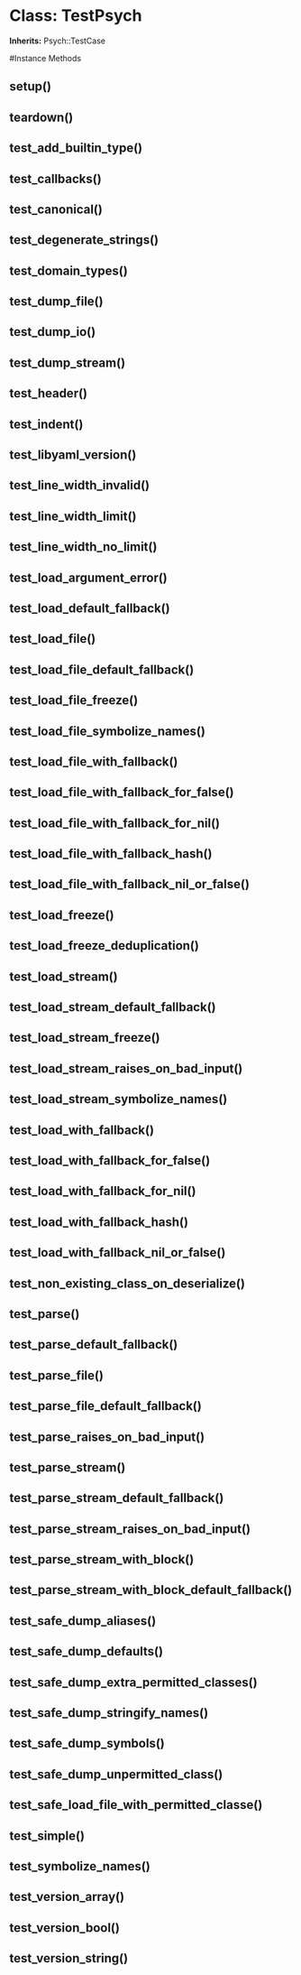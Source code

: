 # Class: TestPsych
**Inherits:** Psych::TestCase
    




#Instance Methods
## setup() [](#method-i-setup)

## teardown() [](#method-i-teardown)

## test_add_builtin_type() [](#method-i-test_add_builtin_type)

## test_callbacks() [](#method-i-test_callbacks)

## test_canonical() [](#method-i-test_canonical)

## test_degenerate_strings() [](#method-i-test_degenerate_strings)

## test_domain_types() [](#method-i-test_domain_types)

## test_dump_file() [](#method-i-test_dump_file)

## test_dump_io() [](#method-i-test_dump_io)

## test_dump_stream() [](#method-i-test_dump_stream)

## test_header() [](#method-i-test_header)

## test_indent() [](#method-i-test_indent)

## test_libyaml_version() [](#method-i-test_libyaml_version)

## test_line_width_invalid() [](#method-i-test_line_width_invalid)

## test_line_width_limit() [](#method-i-test_line_width_limit)

## test_line_width_no_limit() [](#method-i-test_line_width_no_limit)

## test_load_argument_error() [](#method-i-test_load_argument_error)

## test_load_default_fallback() [](#method-i-test_load_default_fallback)

## test_load_file() [](#method-i-test_load_file)

## test_load_file_default_fallback() [](#method-i-test_load_file_default_fallback)

## test_load_file_freeze() [](#method-i-test_load_file_freeze)

## test_load_file_symbolize_names() [](#method-i-test_load_file_symbolize_names)

## test_load_file_with_fallback() [](#method-i-test_load_file_with_fallback)

## test_load_file_with_fallback_for_false() [](#method-i-test_load_file_with_fallback_for_false)

## test_load_file_with_fallback_for_nil() [](#method-i-test_load_file_with_fallback_for_nil)

## test_load_file_with_fallback_hash() [](#method-i-test_load_file_with_fallback_hash)

## test_load_file_with_fallback_nil_or_false() [](#method-i-test_load_file_with_fallback_nil_or_false)

## test_load_freeze() [](#method-i-test_load_freeze)

## test_load_freeze_deduplication() [](#method-i-test_load_freeze_deduplication)

## test_load_stream() [](#method-i-test_load_stream)

## test_load_stream_default_fallback() [](#method-i-test_load_stream_default_fallback)

## test_load_stream_freeze() [](#method-i-test_load_stream_freeze)

## test_load_stream_raises_on_bad_input() [](#method-i-test_load_stream_raises_on_bad_input)

## test_load_stream_symbolize_names() [](#method-i-test_load_stream_symbolize_names)

## test_load_with_fallback() [](#method-i-test_load_with_fallback)

## test_load_with_fallback_for_false() [](#method-i-test_load_with_fallback_for_false)

## test_load_with_fallback_for_nil() [](#method-i-test_load_with_fallback_for_nil)

## test_load_with_fallback_hash() [](#method-i-test_load_with_fallback_hash)

## test_load_with_fallback_nil_or_false() [](#method-i-test_load_with_fallback_nil_or_false)

## test_non_existing_class_on_deserialize() [](#method-i-test_non_existing_class_on_deserialize)

## test_parse() [](#method-i-test_parse)

## test_parse_default_fallback() [](#method-i-test_parse_default_fallback)

## test_parse_file() [](#method-i-test_parse_file)

## test_parse_file_default_fallback() [](#method-i-test_parse_file_default_fallback)

## test_parse_raises_on_bad_input() [](#method-i-test_parse_raises_on_bad_input)

## test_parse_stream() [](#method-i-test_parse_stream)

## test_parse_stream_default_fallback() [](#method-i-test_parse_stream_default_fallback)

## test_parse_stream_raises_on_bad_input() [](#method-i-test_parse_stream_raises_on_bad_input)

## test_parse_stream_with_block() [](#method-i-test_parse_stream_with_block)

## test_parse_stream_with_block_default_fallback() [](#method-i-test_parse_stream_with_block_default_fallback)

## test_safe_dump_aliases() [](#method-i-test_safe_dump_aliases)

## test_safe_dump_defaults() [](#method-i-test_safe_dump_defaults)

## test_safe_dump_extra_permitted_classes() [](#method-i-test_safe_dump_extra_permitted_classes)

## test_safe_dump_stringify_names() [](#method-i-test_safe_dump_stringify_names)

## test_safe_dump_symbols() [](#method-i-test_safe_dump_symbols)

## test_safe_dump_unpermitted_class() [](#method-i-test_safe_dump_unpermitted_class)

## test_safe_load_file_with_permitted_classe() [](#method-i-test_safe_load_file_with_permitted_classe)

## test_simple() [](#method-i-test_simple)

## test_symbolize_names() [](#method-i-test_symbolize_names)

## test_version_array() [](#method-i-test_version_array)

## test_version_bool() [](#method-i-test_version_bool)

## test_version_string() [](#method-i-test_version_string)

